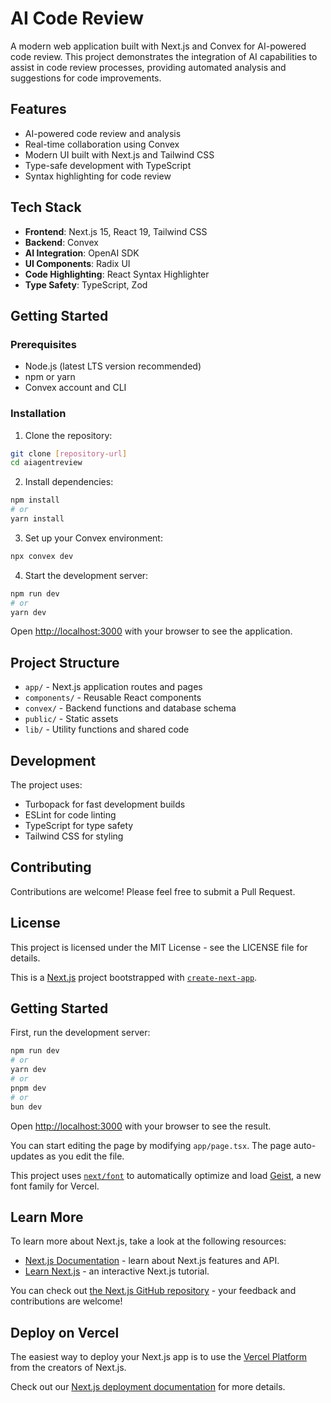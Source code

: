 # AI Code Review

A modern web application built with Next.js and Convex for AI-powered code review. This project demonstrates the integration of AI capabilities to assist in code review processes, providing automated analysis and suggestions for code improvements.

## Features

- AI-powered code review and analysis
- Real-time collaboration using Convex
- Modern UI built with Next.js and Tailwind CSS
- Type-safe development with TypeScript
- Syntax highlighting for code review

## Tech Stack

- **Frontend**: Next.js 15, React 19, Tailwind CSS
- **Backend**: Convex
- **AI Integration**: OpenAI SDK
- **UI Components**: Radix UI
- **Code Highlighting**: React Syntax Highlighter
- **Type Safety**: TypeScript, Zod

## Getting Started

### Prerequisites

- Node.js (latest LTS version recommended)
- npm or yarn
- Convex account and CLI

### Installation

1. Clone the repository:

```bash
git clone [repository-url]
cd aiagentreview
```

2. Install dependencies:

```bash
npm install
# or
yarn install
```

3. Set up your Convex environment:

```bash
npx convex dev
```

4. Start the development server:

```bash
npm run dev
# or
yarn dev
```

Open [http://localhost:3000](http://localhost:3000) with your browser to see the application.

## Project Structure

- `app/` - Next.js application routes and pages
- `components/` - Reusable React components
- `convex/` - Backend functions and database schema
- `public/` - Static assets
- `lib/` - Utility functions and shared code

## Development

The project uses:

- Turbopack for fast development builds
- ESLint for code linting
- TypeScript for type safety
- Tailwind CSS for styling

## Contributing

Contributions are welcome! Please feel free to submit a Pull Request.

## License

This project is licensed under the MIT License - see the LICENSE file for details.

This is a [Next.js](https://nextjs.org) project bootstrapped with [`create-next-app`](https://nextjs.org/docs/app/api-reference/cli/create-next-app).

## Getting Started

First, run the development server:

```bash
npm run dev
# or
yarn dev
# or
pnpm dev
# or
bun dev
```

Open [http://localhost:3000](http://localhost:3000) with your browser to see the result.

You can start editing the page by modifying `app/page.tsx`. The page auto-updates as you edit the file.

This project uses [`next/font`](https://nextjs.org/docs/app/building-your-application/optimizing/fonts) to automatically optimize and load [Geist](https://vercel.com/font), a new font family for Vercel.

## Learn More

To learn more about Next.js, take a look at the following resources:

- [Next.js Documentation](https://nextjs.org/docs) - learn about Next.js features and API.
- [Learn Next.js](https://nextjs.org/learn) - an interactive Next.js tutorial.

You can check out [the Next.js GitHub repository](https://github.com/vercel/next.js) - your feedback and contributions are welcome!

## Deploy on Vercel

The easiest way to deploy your Next.js app is to use the [Vercel Platform](https://vercel.com/new?utm_medium=default-template&filter=next.js&utm_source=create-next-app&utm_campaign=create-next-app-readme) from the creators of Next.js.

Check out our [Next.js deployment documentation](https://nextjs.org/docs/app/building-your-application/deploying) for more details.
